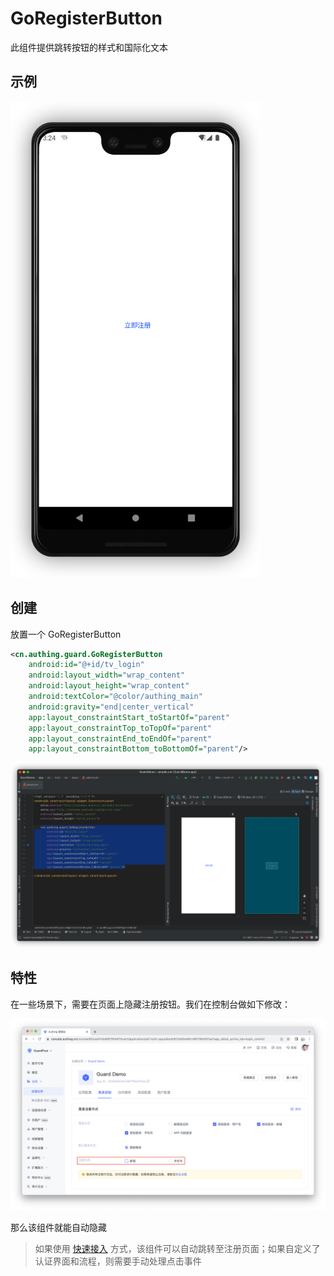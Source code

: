 # GoRegisterButton

<LastUpdated/>

此组件提供跳转按钮的样式和国际化文本

## 示例

<img src="./../images/go_register.png" alt="drawing" width="400"/>

## 创建

放置一个 GoRegisterButton

```xml
<cn.authing.guard.GoRegisterButton
    android:id="@+id/tv_login"
    android:layout_width="wrap_content"
    android:layout_height="wrap_content"
    android:textColor="@color/authing_main"
    android:gravity="end|center_vertical"
    app:layout_constraintStart_toStartOf="parent"
    app:layout_constraintTop_toTopOf="parent"
    app:layout_constraintEnd_toEndOf="parent"
    app:layout_constraintBottom_toBottomOf="parent"/>
```

![](./../images/go_register2.png)

## 特性

在一些场景下，需要在页面上隐藏注册按钮。我们在控制台做如下修改：

![](./../images/go_register3.png)

那么该组件就能自动隐藏

> 如果使用 [快速接入](/reference-new/mobile-and-client-applications/sdk-for-android/quick.html) 方式，该组件可以自动跳转至注册页面；如果自定义了认证界面和流程，则需要手动处理点击事件

